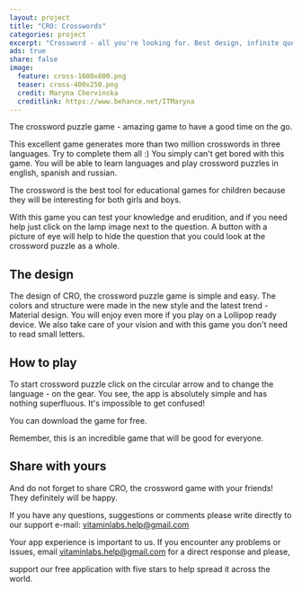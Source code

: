 ```yaml
---
layout: project
title: "CRO: Crosswords"
categories: project
excerpt: "Crossword - all you're looking for. Best design, infinite questions, super game."
ads: true
share: false
image:
  feature: cross-1600x800.png
  teaser: cross-400x250.png
  credit: Maryna Chervinska
  creditlink: https://www.behance.net/ITMaryna
---
```


The crossword puzzle game - amazing game to have a good time on the go.

This excellent game generates more than two million crosswords in three languages. Try to complete them all :) You simply can't get bored with this game. You will be able to learn languages and play crossword puzzles in english, spanish and russian.

The crossword is the best tool for educational games for children because they will be interesting for both girls and boys.

With this game you can test your knowledge and erudition, and if you need help just click on the lamp image next to the question. A button with a picture of eye will help to hide the question that you could look at the crossword puzzle as a whole.

## The design

The design of CRO, the crossword puzzle game is simple and easy. The colors and structure were made in the new style and the latest trend - Material design. You will enjoy even more if you play on a Lollipop ready device. We also take care of your vision and with this game you don't need to read small letters. 

## How to play
To start crossword puzzle click on the circular arrow and to change the language - on the gear. You see, the app is absolutely simple and has nothing superfluous. It's impossible to get confused!

You can download the game for free.

Remember, this is an incredible game that will be good for everyone.

## Share with yours

And do not forget to share CRO, the crossword game with your friends! They definitely will be happy.

If you have any questions, suggestions or comments please write directly to our support e-mail:
vitaminlabs.help@gmail.com

Your app experience is important to us. If you encounter any problems or issues, email vitaminlabs.help@gmail.com for a direct response and please, 

support our free application with five stars to help spread it across the world.

